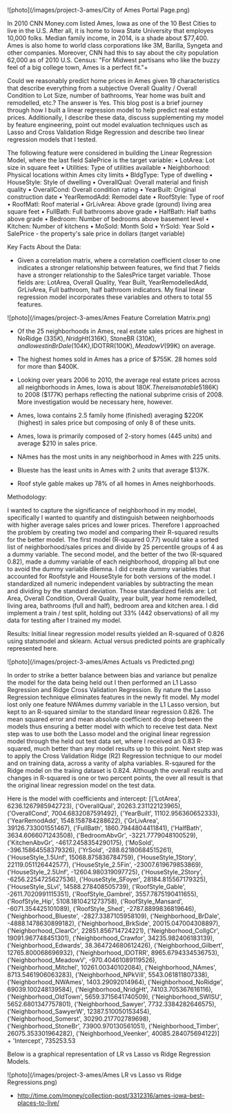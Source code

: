 ![photo](/images/project-3-ames/City of Ames Portal Page.png)

In 2010 CNN Money.com listed Ames, Iowa as one of the 10 Best Cities to live in the U.S.  After all, it is home to Iowa State University that employes 10,000 folks.  Median family income, in 2014, is a shade about $77,400.  Ames is also home to world class corporations like 3M, Barilla, Syngeta and other companies.  Moreover, CNN had this to say about the city population 62,000 as of 2010 U.S. Census: "For Midwest partisans who like the buzzy feel of a big college town, Ames is a perfect fit."+

Could we reasonably predict home prices in Ames given 19 characteristics that describe everything from a subjective Overall Quality / Overall Condition to Lot Size, number of bathrooms, Year home was built and remodelled, etc.?  The answer is Yes.  This blog post is a brief journey through how I built a linear regression model to help predict real estate prices.  Additionally, I describe these data, discuss supplementing my model by feature engineering, point out model evaluation techniques usch as Lasso and Cross Validation Ridge Regression and describe two linear regression models that I tested.

The following feature were considered in building the Linear Regression Model, where the last field SalePrice is the target variable:
• LotArea: Lot size in square feet
• Utilities: Type of utilities available
• Neighborhood: Physical locations within Ames city limits
• BldgType: Type of dwelling
• HouseStyle: Style of dwelling
• OverallQual: Overall material and finish quality
• OverallCond: Overall condition rating
• YearBuilt: Original construction date
• YearRemodAdd: Remodel date
• RoofStyle: Type of roof
• RoofMatl: Roof material
• GrLivArea: Above grade (ground) living area square feet
• FullBath: Full bathrooms above grade
• HalfBath: Half baths above grade
• Bedroom: Number of bedrooms above basement level
• Kitchen: Number of kitchens
• MoSold: Month Sold
• YrSold: Year Sold
• SalePrice - the property's sale price in dollars (target variable)

Key Facts About the Data:
+ Given a correlation matrix, where a correlation coefficient closer to one indicates a stronger relationship between features, we find that 7 fields have a stronger relationship to the SalesPrice target variable.  Those fields are: LotArea, Overall Quality, Year Built, YearRemodelledAdd, GrLivArea, Full bathroom, half bathroom indicators. My final linear regression model incorporates these variables and others to total 55 features.

![photo](/images/project-3-ames/Ames Feature Correlation Matrix.png)

+ Of the 25 neighborhoods in Ames, real estate sales prices are highest in NoRidge ($335K), NridgHt($316K), StoneBR ($310K), and lowest in BrDale($104K),IDOTRR($100K), MeadowV ($99K) on average.

+ The highest homes sold in Ames has a price of $755K.  28 homes sold for more than $400K.

+ Looking over years 2006 to 2010, the average real estate prices across all neighborhoods in Ames, Iowa is about $180K.  There is a notable 5% drop in average real estate prices between years 2007 ($186K) to 2008 ($177K) perhaps reflecting the national subprime crisis of 2008.  More investigation would be necessary here, however.

+ Ames, Iowa contains 2.5 family home (finished) averaging $220K (highest) in sales price but composing of only 8 of these units. 

+ Ames, Iowa is primarily composed of 2-story homes (445 units) and average $210 in sales price.

+ NAmes has the most units in any neighborhood in Ames with 225 units.

+ Blueste has the least units in Ames with 2 units that average $137K.

+ Roof style gable makes up 78% of all homes in Ames neighborhoods.

Methodology:

I wanted to capture the significance of neighborhood in my model, specifically I wanted to quantify and distinguish between neighborhoods with higher average sales prices and lower prices.  Therefore I approached the problem by creating two model and comparing their R-squared results for the better model.  The first model (R-squared 0.77) would take a sorted list of neighborhood/sales prices and divide by 25 percentile groups of 4 as a dummy variable.  The second model, and the better of the two (R-squared 0.82), made a dummy variable of each neighborhood, dropping all but one to avoid the dummy variable dilemna.  I did create dummy variables that accounted for Roofstyle and HouseStyle for both versions of the model.  I standardized all numeric independent variables by subtracting the mean and dividing by the standard deviation.  Those standardized fields are: Lot Area, Overall Condition, Overall Quality, year built, year home remodelled, living area, bathrooms (full and half), bedroom area and kitchen area.  I did implement a train / test split, holding out 33% (442 observations) of all my data for testing after I trained my model.

Results:
Initial linear regression model results yielded an R-squared of 0.826 using statsmodel and sklearn.  Actual versus predicted points are graphically represented here.

![photo](/images/project-3-ames/Ames Actuals vs Predicted.png)

In order to strike a better balance between bias and variance but penalize the model for the data being held out I then performed an L1 Lasso Regression and Ridge Cross Validation Regression.  By nature the Lasso Regression technique eliminates features in the newly fit model.  My model lost only one feature NWAmes dummy variable in the L1 Lasso version, but kept to an R-squared similar to the standard linear regression 0.826.  The mean squared error and mean absolute coefficient do drop between the models thus ensuring a better model with which to receive test data.  Next step was to use both the Lasso model and the original linear regression model through the held out test data set, where I received an 0.83 R-squared, much better than any model results up to this point.  Next step was to apply the Cross Validation Ridge (R2) Regression technique to our model and on training data, across a varity of alpha variables. R-sqaured for the Ridge model on the traiing dataset is 0.824.  Although the overall results and changes in R-squared is one or two percent points, the over all result is that the original linear regression model on the test data.  

Here is the model with coefficients and intercept:
[('LotArea', 6236.1267985942723), ('OverallQual', 20263.231122123965), ('OverallCond', 7004.6832087591492),
 ('YearBuilt', 11102.956360652333), ('YearRemodAdd', 1548.158784288622), ('GrLivArea', 39126.733001551467),
 ('FullBath', 1860.7944804411841), ('HalfBath', 3634.6066071243508), ('BedroomAbvGr', -3221.7779048100529),
 ('KitchenAbvGr', -4617.2458354290175), ('MoSold', -396.15864558379326), ('YrSold', -288.62180684515261),
 ('HouseStyle_1.5Unf', 15068.875836784759), ('HouseStyle_1Story', 22119.051126442577), ('HouseStyle_2.5Fin', -23007.619679853869), ('HouseStyle_2.5Unf', -12604.980319097725), ('HouseStyle_2Story', -6256.2254725627536),
 ('HouseStyle_SFoyer', 28184.815567179325), ('HouseStyle_SLvl', 14588.278408505739), ('RoofStyle_Gable', -2611.7020991115351), ('RoofStyle_Gambrel', 3557.7875190411655), ('RoofStyle_Hip', 5108.1810421273758),
 ('RoofStyle_Mansard', -6071.354425101089), ('RoofStyle_Shed', -2787.8899836819646), ('Neighborhood_Blueste', -2827.3387105958109), ('Neighborhood_BrDale', -4888.1478630899182), ('Neighborhood_BrkSide', 20015.047004308897),
 ('Neighborhood_ClearCr', 22851.856714724221), ('Neighborhood_CollgCr', 19091.967748451301), ('Neighborhood_Crawfor', 34235.982406183139), ('Neighborhood_Edwards', 38.364724680612426), ('Neighborhood_Gilbert', 12765.800068696932),
 ('Neighborhood_IDOTRR', 8965.6794334536753), ('Neighborhood_MeadowV', -970.40461089119526), ('Neighborhood_Mitchel', 10261.00340102084), ('Neighborhood_NAmes', 8713.5461906063283), ('Neighborhood_NPkVill', 5543.061811807338),
 ('Neighborhood_NWAmes', 1403.29092014964), ('Neighborhood_NoRidge', 69039.100248139584), ('Neighborhood_NridgHt', 74103.705367616116), ('Neighborhood_OldTown', 5659.3715641740509), ('Neighborhood_SWISU', 5652.6801347757801),
 ('Neighborhood_Sawyer', 7732.3384282646575), ('Neighborhood_SawyerW', 12387.510050153454), ('Neighborhood_Somerst', 30290.217702789698),
 ('Neighborhood_StoneBr', 73900.970130561051), ('Neighborhood_Timber', 26075.353301964282), ('Neighborhood_Veenker', 40085.284075694122)] + 'Intercept', 735253.53

Below is a graphical representation of LR vs Lasso vs Ridge Regression Models. 

![photo](/images/project-3-ames/Ames LR vs Lasso vs Ridge Regressions.png)











































+ http://time.com/money/collection-post/3312316/ames-iowa-best-places-to-live/